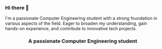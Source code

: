 ### Hi there 👋
I'm a passionate Computer Engineering student with a strong foundation in various aspects of the field. Eager to broaden my understanding, gain hands-on experience, and contribute to innovative tech projects.
<h3 align="center">A passionate Computer Engineering student</h3>
